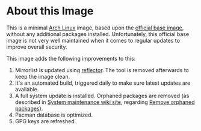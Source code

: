 # About this Image #

This is a minimal [Arch Linux](https://www.archlinux.org/) image, based upon the
[official base image](https://registry.hub.docker.com/u/base/archlinux/), without any additional packages installed.
Unfortunately, this official base image is not very well maintained when it comes to regular updates to improve overall
security.

This image adds the following improvements to this:

1. Mirrorlist is updated using [reflector](https://wiki.archlinux.org/index.php/Reflector). The tool is removed
afterwards to keep the image clean.
2. It's an automated build, triggered daily to make sure latest updates are available.
3. A full system update is installed. Orphaned packages are removed (as described in
[System maintenance wiki site](https://wiki.archlinux.org/index.php/System_maintenance), regarding
[Remove orphaned packages](https://wiki.archlinux.org/index.php/System_maintenance#Remove_orphaned_packages)).
4. Pacman database is optimized.
5. GPG keys are refreshed.

